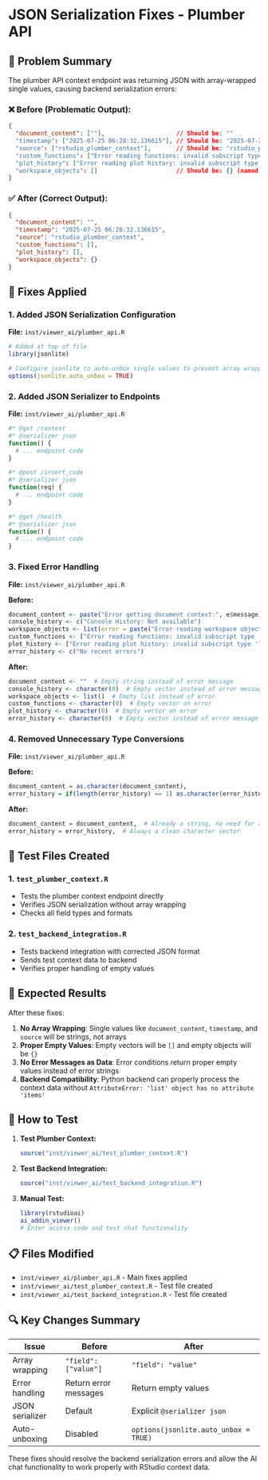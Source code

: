 # JSON Serialization Fixes - Plumber API

## 🚨 Problem Summary

The plumber API context endpoint was returning JSON with array-wrapped single values, causing backend serialization errors:

### ❌ Before (Problematic Output):
```json
{
  "document_content": [""],                    // Should be: ""
  "timestamp": ["2025-07-25 06:28:32.136615"], // Should be: "2025-07-25 06:28:32.136615"
  "source": ["rstudio_plumber_context"],       // Should be: "rstudio_plumber_context"
  "custom_functions": ["Error reading functions: invalid subscript type 'list'"], // Should be: []
  "plot_history": ["Error reading plot history: invalid subscript type 'list'"], // Should be: []
  "workspace_objects": []                      // Should be: {} (named dictionary)
}
```

### ✅ After (Correct Output):
```json
{
  "document_content": "",
  "timestamp": "2025-07-25 06:28:32.136615",
  "source": "rstudio_plumber_context",
  "custom_functions": [],
  "plot_history": [],
  "workspace_objects": {}
}
```

## 🔧 Fixes Applied

### 1. Added JSON Serialization Configuration
**File:** `inst/viewer_ai/plumber_api.R`

```r
# Added at top of file
library(jsonlite)

# Configure jsonlite to auto-unbox single values to prevent array wrapping
options(jsonlite.auto_unbox = TRUE)
```

### 2. Added JSON Serializer to Endpoints
**File:** `inst/viewer_ai/plumber_api.R`

```r
#* @get /context
#* @serializer json
function() {
  # ... endpoint code
}

#* @post /insert_code
#* @serializer json
function(req) {
  # ... endpoint code
}

#* @get /health
#* @serializer json
function() {
  # ... endpoint code
}
```

### 3. Fixed Error Handling
**File:** `inst/viewer_ai/plumber_api.R`

**Before:**
```r
document_content <- paste("Error getting document context:", e$message)
console_history <- c("Console History: Not available")
workspace_objects <- list(error = paste("Error reading workspace objects:", e$message))
custom_functions <- ["Error reading functions: invalid subscript type 'list'"]
plot_history <- ["Error reading plot history: invalid subscript type 'list'"]
error_history <- c("No recent errors")
```

**After:**
```r
document_content <- ""  # Empty string instead of error message
console_history <- character(0)  # Empty vector instead of error message
workspace_objects <- list()  # Empty list instead of error
custom_functions <- character(0)  # Empty vector on error
plot_history <- character(0)  # Empty vector on error
error_history <- character(0)  # Empty vector instead of error message
```

### 4. Removed Unnecessary Type Conversions
**File:** `inst/viewer_ai/plumber_api.R`

**Before:**
```r
document_content = as.character(document_content),
error_history = if(length(error_history) == 1) as.character(error_history[1]) else error_history,
```

**After:**
```r
document_content = document_content,  # Already a string, no need for as.character()
error_history = error_history,  # Always a clean character vector
```

## 🧪 Test Files Created

### 1. `test_plumber_context.R`
- Tests the plumber context endpoint directly
- Verifies JSON serialization without array wrapping
- Checks all field types and formats

### 2. `test_backend_integration.R`
- Tests backend integration with corrected JSON format
- Sends test context data to backend
- Verifies proper handling of empty values

## 🎯 Expected Results

After these fixes:

1. **No Array Wrapping**: Single values like `document_content`, `timestamp`, and `source` will be strings, not arrays
2. **Proper Empty Values**: Empty vectors will be `[]` and empty objects will be `{}`
3. **No Error Messages as Data**: Error conditions return proper empty values instead of error strings
4. **Backend Compatibility**: Python backend can properly process the context data without `AttributeError: 'list' object has no attribute 'items'`

## 🚀 How to Test

1. **Test Plumber Context:**
   ```r
   source("inst/viewer_ai/test_plumber_context.R")
   ```

2. **Test Backend Integration:**
   ```r
   source("inst/viewer_ai/test_backend_integration.R")
   ```

3. **Manual Test:**
   ```r
   library(rstudioai)
   ai_addin_viewer()
   # Enter access code and test chat functionality
   ```

## 📋 Files Modified

- `inst/viewer_ai/plumber_api.R` - Main fixes applied
- `inst/viewer_ai/test_plumber_context.R` - Test file created
- `inst/viewer_ai/test_backend_integration.R` - Test file created

## 🔍 Key Changes Summary

| Issue | Before | After |
|-------|--------|-------|
| Array wrapping | `"field": ["value"]` | `"field": "value"` |
| Error handling | Return error messages | Return empty values |
| JSON serializer | Default | Explicit `@serializer json` |
| Auto-unboxing | Disabled | `options(jsonlite.auto_unbox = TRUE)` |

These fixes should resolve the backend serialization errors and allow the AI chat functionality to work properly with RStudio context data. 